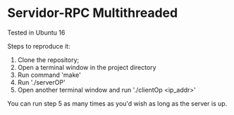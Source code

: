 # Servidor-RPC Multithreaded
Tested in Ubuntu 16

Steps to reproduce it:

1) Clone the repository;
2) Open a terminal window in the project directory
3) Run command 'make'
4) Run './serverOP'
5) Open another terminal window and run './clientOp <ip_addr>'

You can run step 5 as many times as you'd wish as long as the server is up.
